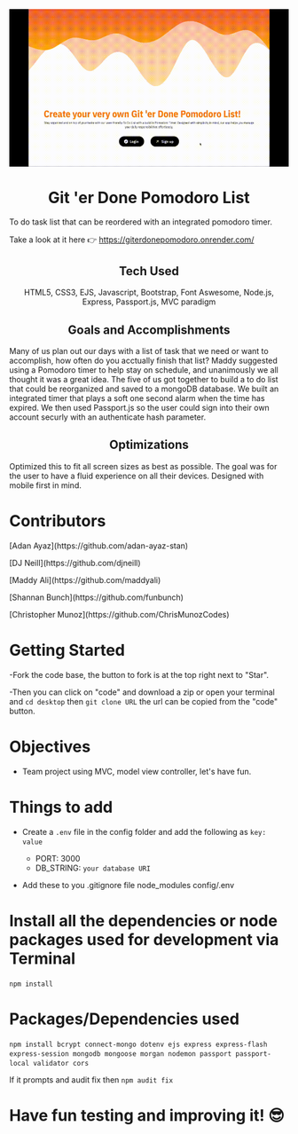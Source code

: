 <img align="center" src="public/img/fitTodo.gif" alt="gif of operating app"/>

<h1 align="center">Git 'er Done Pomodoro List</h1>

To do task list that can be reordered with an integrated pomodoro timer.

Take a look at it here 👉 https://giterdonepomodoro.onrender.com/

<h2 align="center">Tech Used</h2> 
<p align="center"> HTML5, CSS3, EJS, Javascript, Bootstrap, Font Aswesome, Node.js, Express, Passport.js, MVC paradigm </p>

<h2 align="center">Goals and Accomplishments</h2>
Many of us plan out our days with a list of task that we need or want to accomplish, how often do you acctually finish that list? Maddy suggested using a Pomodoro timer to help stay on schedule, and unanimously we all thought it was a great idea. The five of us got together to build a to do list that could be reorganized and saved to a mongoDB database. We built an integrated timer that plays a soft one second alarm when the time has expired. We then used Passport.js so the user could sign into their own account securly with an authenticate hash parameter.

<h2 align="center">Optimizations</h2>

Optimized this to fit all screen sizes as best as possible. The goal was for the user to have a fluid experience on all their devices. Designed with mobile first in mind.

# Contributors

<p>[Adan Ayaz](https://github.com/adan-ayaz-stan)</p>
<p>[DJ Neill](https://github.com/djneill)</p>
<p>[Maddy Ali](https://github.com/maddyali)</p>
<p>[Shannan Bunch](https://github.com/funbunch)</p>
<p>[Christopher Munoz](https://github.com/ChrisMunozCodes)</p>

# Getting Started

-Fork the code base, the button to fork is at the top right next to "Star".

-Then you can click on "code" and download a zip or open your terminal and `cd desktop` then `git clone URL` the url can be copied from the "code" button.

# Objectives

- Team project using MVC, model view controller, let's have fun.

# Things to add

- Create a `.env` file in the config folder and add the following as `key: value`

  - PORT: 3000
  - DB_STRING: `your database URI`

- Add these to you .gitignore file
  node_modules
  config/.env

# Install all the dependencies or node packages used for development via Terminal

`npm install`

# Packages/Dependencies used

`npm install bcrypt connect-mongo dotenv ejs express express-flash express-session mongodb mongoose morgan nodemon passport passport-local validator cors`

If it prompts and audit fix then `npm audit fix`

# Have fun testing and improving it! 😎
